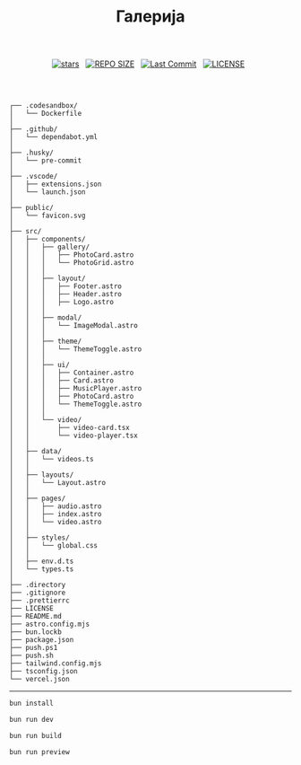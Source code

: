 # <p align="center">Галерија</p>

<br>

<div align="center">
<p>
<a href="https://github.com/crnobog69/galerija/stargazers"><img src="https://img.shields.io/github/stars/crnobog69/galerija?style=for-the-badge&logo=starship&color=C9CBFF&logoColor=C9CBFF&labelColor=302D41" alt="stars"><a>&nbsp;&nbsp;
<a href="https://github.com/crnobog69/galerija/"><img src="https://img.shields.io/github/repo-size/crnobog69/galerija?style=for-the-badge&logo=linux&logoColor=f9e2af&label=Size&labelColor=302D41&color=f9e2af" alt="REPO SIZE"></a>&nbsp;&nbsp;
<a href="https://github.com/crnobog69/galerija/commits/main/"><img src="https://img.shields.io/github/last-commit/crnobog69/galerija?style=for-the-badge&logo=github&logoColor=eba0ac&label=Last%20Commit&labelColor=302D41&color=eba0ac" alt="Last Commit"></a>&nbsp;&nbsp;
<a href="https://github.com/crnobog69/galerija/LICENSE"><img src="https://img.shields.io/github/license/crnobog69/galerija?style=for-the-badge&logo=&color=CBA6F7&logoColor=CBA6F7&labelColor=302D41" alt="LICENSE"></a>&nbsp;&nbsp;
</p>
</div>

<br>

```text

┌── .codesandbox/
│   └── Dockerfile
│
├── .github/
│   └── dependabot.yml
│
├── .husky/
│   └── pre-commit
│
├── .vscode/
│   ├── extensions.json
│   └── launch.json
│
├── public/
│   └── favicon.svg
│
├── src/
│   ├── components/
│   │   ├── gallery/
│   │   │   ├── PhotoCard.astro
│   │   │   └── PhotoGrid.astro
│   │   │
│   │   ├── layout/
│   │   │   ├── Footer.astro
│   │   │   ├── Header.astro
│   │   │   ├── Logo.astro
│   │   │
│   │   ├── modal/
│   │   │   └── ImageModal.astro
│   │   │
│   │   ├── theme/
│   │   │   └── ThemeToggle.astro
│   │   │
│   │   ├── ui/
│   │   │   ├── Container.astro
│   │   │   ├── Card.astro
│   │   │   ├── MusicPlayer.astro
│   │   │   ├── PhotoCard.astro
│   │   │   └── ThemeToggle.astro
│   │   │
│   │   └── video/
│   │       ├── video-card.tsx
│   │       └── video-player.tsx
│   │
│   ├── data/
│   │   └── videos.ts
│   │
│   ├── layouts/
│   │   └── Layout.astro
│   │
│   ├── pages/
│   │   ├── audio.astro
│   │   ├── index.astro
│   │   └── video.astro
│   │
│   ├── styles/
│   │   └── global.css
│   │
│   ├── env.d.ts
│   └── types.ts
│
├── .directory
├── .gitignore
├── .prettierrc
├── LICENSE
├── README.md
├── astro.config.mjs
├── bun.lockb
├── package.json
├── push.ps1
├── push.sh
├── tailwind.config.mjs
├── tsconfig.json
└── vercel.json
```

---

```bash
bun install
```

```bash
bun run dev
```

```bash
bun run build
```

```bash
bun run preview
```
